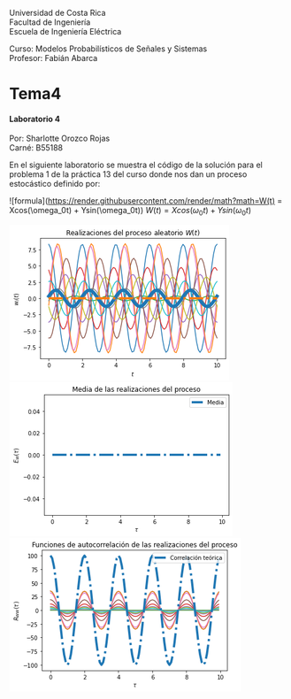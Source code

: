 Universidad de Costa Rica  
Facultad de Ingeniería  
Escuela de Ingeniería Eléctrica  

Curso: Modelos Probabilísticos de Señales y Sistemas  
Profesor: Fabián Abarca  

# Tema4 
#### Laboratorio 4 ####


Por: Sharlotte Orozco Rojas  
Carné: B55188  


En el siguiente laboratorio se muestra el código de la solución para el problema 1 de la práctica 13 del curso
donde nos dan un proceso estocástico definido por:  

![formula](https://render.githubusercontent.com/render/math?math=W(t) = Xcos(\omega_0t) + Ysin(\omega_0t))
$W(t) = Xcos(\omega_0t) + Ysin(\omega_0t)$  


![GitHub ProcesoAleatorio](/ProcesoAleatorio.png)
![GitHub Media](/Media.png)
![GitHub Autocorrelacion](/Autocorrelación.png)
